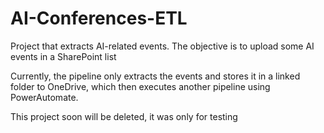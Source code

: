 # AI-Conferences-ETL

Project that extracts AI-related events. The objective is to upload some AI events in a SharePoint list

Currently, the pipeline only extracts the events and stores it in a linked folder to OneDrive, which then executes another pipeline using PowerAutomate.

This project soon will be deleted, it was only for testing